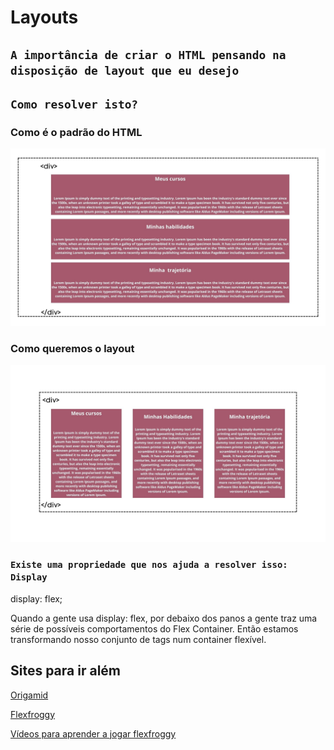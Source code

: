 # Layouts 

## `A importância de criar o HTML pensando na disposição de layout que eu desejo`

## `Como resolver isto?`
### Como é o padrão do HTML
![Como é o padrão do HTML](./1.jpg)
### Como queremos o layout
![Como queremos o layout](./2.jpg)

### `Existe uma propriedade que nos ajuda a resolver isso: Display`

display: flex;

Quando a gente usa display: flex, por debaixo dos panos a gente traz uma série de possíveis comportamentos do Flex Container.
Então estamos transformando nosso conjunto de tags num container flexível.

## Sites para ir além
[Origamid](https://origamid.com/projetos/flexbox-guia-completo/)

[Flexfroggy](https://flexboxfroggy.com/)

[Vídeos para aprender a jogar flexfroggy](https://www.youtube.com/watch?v=g23PsU2l5VM)